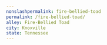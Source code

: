 ```yaml
---
﻿nonslashpermalink: fire-bellied-toad
permalink: /fire-bellied-toad/
alley: Fire-Bellied Toad
city: Knoxville
state: Tennessee
---
```

